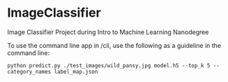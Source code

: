 # ImageClassifier
Image Classifier Project during Intro to Machine Learning Nanodegree

To use the command line app in /cli, use the following as a guideline in the command line:

`python predict.py ./test_images/wild_pansy.jpg model.h5 --top_k 5 --category_names label_map.json`
